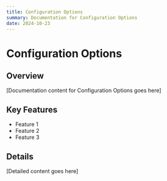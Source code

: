 ```yaml
---
title: Configuration Options
summary: Documentation for Configuration Options
date: 2024-10-23
---
```


# Configuration Options

## Overview

[Documentation content for Configuration Options goes here]

## Key Features

- Feature 1
- Feature 2
- Feature 3

## Details

[Detailed content goes here]
